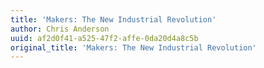 ```yaml
---
title: 'Makers: The New Industrial Revolution'
author: Chris Anderson
uuid: af2d0f41-a525-47f2-affe-0da20d4a8c5b
original_title: 'Makers: The New Industrial Revolution'
---
```


